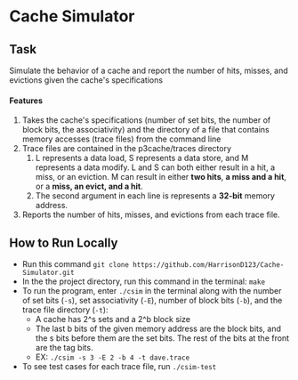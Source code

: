 # Cache Simulator #

## Task ##
Simulate the behavior of a cache and report the number of hits, misses, and evictions given the cache's specifications

#### Features ####
1. Takes the cache's specifications (number of set bits, the number of block bits, the associativity) and the directory of a file that contains memory accesses (trace files) from the command line
2. Trace files are contained in the p3cache/traces directory
    1. L represents a data load, S represents a data store, and M represents a data modify. L and S can both either result in a hit, a miss, or an eviction. M can result in either __two hits__, __a miss and a hit__, or a __miss, an evict, and a hit__.
    2. The second argument in each line is represents a __32-bit__ memory address.
3. Reports the number of hits, misses, and evictions from each trace file.

## How to Run Locally ##
- Run this command `git clone https://github.com/HarrisonD123/Cache-Simulator.git`
- In the the project directory, run this command in the terminal: `make`
- To run the program, enter `./csim` in the terminal along with the number of set bits (`-s`), set associativity (`-E`), number of block bits (`-b`), and the trace file directory (`-t`):
    - A cache has 2^s sets and a 2^b block size
    - The last b bits of the given memory address are the block bits, and the s bits before them are the set bits. The rest of the bits at the front are the tag bits.
    - EX: `./csim -s 3 -E 2 -b 4 -t dave.trace`
- To see test cases for each trace file, run `./csim-test`
